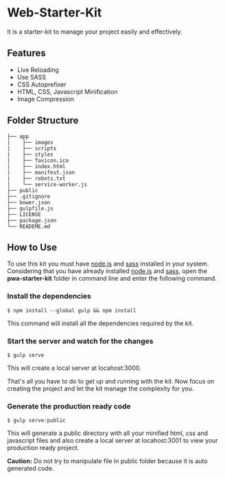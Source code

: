 # Web-Starter-Kit

It is a starter-kit to manage your project easily and effectively.

## Features

+ Live Reloading
+ Use SASS
+ CSS Autoprefixer
+ HTML, CSS, Javascript Minification
+ Image Compression

## Folder Structure
```
├── app
|    ├── images
|    ├── scripts
|    ├── styles
|    ├── favicon.ico
|    ├── index.html
|    ├── manifest.json
|    ├── robots.txt
|    └── service-worker.js
├── public
├── .gitignore
├── bower.json
├── gulpfile.js
├── LICENSE
├── package.json
└── READEME.md
```

## How to Use

To use this kit you must have [node.js](https://nodejs.org/en/) and [sass](http://sass-lang.com/) installed in your system. 
Considering that you have already installed [node.js](https://nodejs.org/en/) and [sass](http://sass-lang.com/), 
open the **pwa-starter-kit** folder in command line and enter the following command.

### Install the dependencies
```
$ npm install --global gulp && npm install
```
This command will install all the dependencies required by the kit.

### Start the server and watch for the changes
```
$ gulp serve
```
This will create a local server at locahost:3000.

That's all you have to do to get up and running with the kit. Now focus on creating the project and let the kit manage the complexity for you.

### Generate the production ready code
```
$ gulp serve:public
```
This will generate a public directory with all your minified html, css and javascript files and also create a local server at locahost:3001 to view your production ready project.

**Caution:** Do not try to manipulate file in public folder because it is auto generated code.